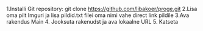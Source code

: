 1.Installi Git repository: git clone https://github.com/libakoer/proge.git
2.Lisa oma pilt Imguri ja lisa pildid.txt filei oma nimi vahe direct link pildile
3.Ava rakendus Main
4. Jooksuta rakenudst ja ava lokaalne URL
5. Katseta
